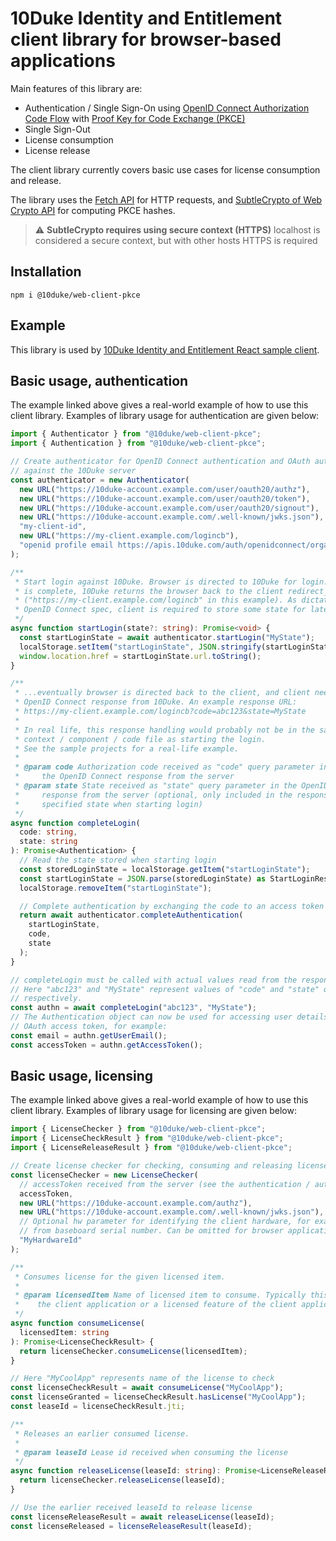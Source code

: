 # 10Duke Identity and Entitlement client library for browser-based applications

Main features of this library are:

- Authentication / Single Sign-On using [OpenID Connect Authorization Code Flow](https://openid.net/specs/openid-connect-core-1_0.html#CodeFlowAuth) with [Proof Key for Code Exchange (PKCE)](https://tools.ietf.org/html/rfc7636)
- Single Sign-Out
- License consumption
- License release

The client library currently covers basic use cases for license consumption and release.

The library uses the [Fetch API](https://developer.mozilla.org/en-US/docs/Web/API/Fetch_API) for HTTP requests, and [SubtleCrypto of Web Crypto API](https://developer.mozilla.org/en-US/docs/Web/API/SubtleCrypto) for computing PKCE hashes.

> :warning: **SubtleCrypto requires using secure context (HTTPS)**
> localhost is considered a secure context, but with other hosts HTTPS is required

## Installation

```
npm i @10duke/web-client-pkce
```

## Example

This library is used by [10Duke Identity and Entitlement React sample client](https://github.com/10Duke/react-sample).

## Basic usage, authentication

The example linked above gives a real-world example of how to use this client library. Examples of library usage for authentication are given below:

```ts
import { Authenticator } from "@10duke/web-client-pkce";
import { Authentication } from "@10duke/web-client-pkce";

// Create authenticator for OpenID Connect authentication and OAuth authorization
// against the 10Duke server
const authenticator = new Authenticator(
  new URL("https://10duke-account.example.com/user/oauth20/authz"),
  new URL("https://10duke-account.example.com/user/oauth20/token"),
  new URL("https://10duke-account.example.com/user/oauth20/signout"),
  new URL("https://10duke-account.example.com/.well-known/jwks.json"),
  "my-client-id",
  new URL("https://my-client.example.com/logincb"),
  "openid profile email https://apis.10duke.com/auth/openidconnect/organization"
);

/**
 * Start login against 10Duke. Browser is directed to 10Duke for login. When login
 * is complete, 10Duke returns the browser back to the client redirect_uri
 * ("https://my-client.example.com/logincb" in this example). As dictated by the
 * OpenID Connect spec, client is required to store some state for later use.
 */
async function startLogin(state?: string): Promise<void> {
  const startLoginState = await authenticator.startLogin("MyState");
  localStorage.setItem("startLoginState", JSON.stringify(startLoginState));
  window.location.href = startLoginState.url.toString();
}

/**
 * ...eventually browser is directed back to the client, and client needs to handle
 * OpenID Connect response from 10Duke. An example response URL:
 * https://my-client.example.com/logincb?code=abc123&state=MyState
 *
 * In real life, this response handling would probably not be in the same
 * context / component / code file as starting the login.
 * See the sample projects for a real-life example.
 *
 * @param code Authorization code received as "code" query parameter in
 *     the OpenID Connect response from the server
 * @param state State received as "state" query parameter in the OpenID Connect
 *     response from the server (optional, only included in the response if client
 *     specified state when starting login)
 */
async function completeLogin(
  code: string,
  state: string
): Promise<Authentication> {
  // Read the state stored when starting login
  const storedLoginState = localStorage.getItem("startLoginState");
  const startLoginState = JSON.parse(storedLoginState) as StartLoginResponse;
  localStorage.removeItem("startLoginState");

  // Complete authentication by exchanging the code to an access token and ID token
  return await authenticator.completeAuthentication(
    startLoginState,
    code,
    state
  );
}

// completeLogin must be called with actual values read from the response URL.
// Here "abc123" and "MyState" represent values of "code" and "state" query parameters,
// respectively.
const authn = await completeLogin("abc123", "MyState");
// The Authentication object can now be used for accessing user details and
// OAuth access token, for example:
const email = authn.getUserEmail();
const accessToken = authn.getAccessToken();
```

## Basic usage, licensing

The example linked above gives a real-world example of how to use this client library. Examples of library usage for licensing are given below:

```ts
import { LicenseChecker } from "@10duke/web-client-pkce";
import { LicenseCheckResult } from "@10duke/web-client-pkce";
import { LicenseReleaseResult } from "@10duke/web-client-pkce";

// Create license checker for checking, consuming and releasing licenses
const licenseChecker = new LicenseChecker(
  // accessToken received from the server (see the authentication / authorization example)
  accessToken,
  new URL("https://10duke-account.example.com/authz"),
  new URL("https://10duke-account.example.com/.well-known/jwks.json"),
  // Optional hw parameter for identifying the client hardware, for example hash derived
  // from baseboard serial number. Can be omitted for browser applications.
  "MyHardwareId"
);

/**
 * Consumes license for the given licensed item.
 *
 * @param licensedItem Name of licensed item to consume. Typically this is name of
 *    the client application or a licensed feature of the client application.
 */
async function consumeLicense(
  licensedItem: string
): Promise<LicenseCheckResult> {
  return licenseChecker.consumeLicense(licensedItem);
}

// Here "MyCoolApp" represents name of the license to check
const licenseCheckResult = await consumeLicense("MyCoolApp");
const licenseGranted = licenseCheckResult.hasLicense("MyCoolApp");
const leaseId = licenseCheckResult.jti;

/**
 * Releases an earlier consumed license.
 *
 * @param leaseId Lease id received when consuming the license
 */
async function releaseLicense(leaseId: string): Promise<LicenseReleaseResult> {
  return licenseChecker.releaseLicense(leaseId);
}

// Use the earlier received leaseId to release license
const licenseReleaseResult = await releaseLicense(leaseId);
const licenseReleased = licenseReleaseResult(leaseId);
```

